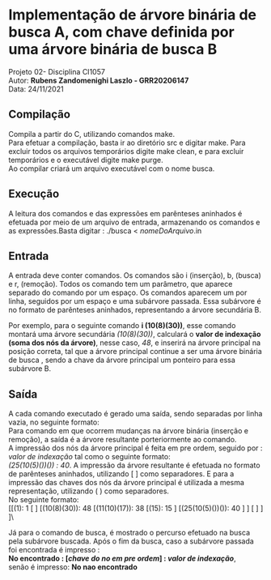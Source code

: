 # Implementação de árvore binária de busca A, com chave definida por uma árvore binária de busca B
Projeto 02- Disciplina CI1057\
Autor: __Rubens Zandomenighi Laszlo - GRR20206147__\
Data: 24/11/2021

## Compilação 
Compila a partir do C, utilizando comandos make.  
Para efetuar a compilação, basta ir ao diretório src e digitar make.
Para excluir todos os arquivos temporários digite make clean,
e para excluir temporários e o executável digite make purge.  
Ao compilar criará um arquivo executável com o nome busca.

## Execução
A leitura dos comandos e das expressões em parênteses aninhados é efetuada por meio de um arquivo de entrada, armazenando os comandos e as expressões.Basta digitar : 
./busca < _nomeDoArquivo_.in 

## Entrada
A entrada deve conter comandos. Os comandos são i (inserção), b, (busca) e r, (remoção). Todos os comando tem um parâmetro, que aparece separado do comando por um espaço. Os comandos aparecem um por linha, seguidos por um espaço e uma subárvore passada. Essa subárvore é no formato de parênteses aninhados, representando a árvore secundária B.

Por exemplo, para o seguinte comando __i (10(8)(30))__, esse comando montará uma árvore secundária _(10(8)(30))_, calculará o __valor de indexação (soma dos nós da árvore)__, nesse caso, _48_, e inserirá na árvore principal na posição correta, tal que a árvore principal continue a ser uma árvore binária de busca , sendo a chave da árvore principal um ponteiro para essa subárvore B. 

## Saída
A cada comando executado é gerado uma saída, sendo separadas por linha vazia, no seguinte formato: \
Para comando em que ocorrem mudanças na árvore binária (inserção e remoção), a saída é a árvore resultante porteriormente ao comando.\
A impressão dos nós da árvore principal é feita em pre ordem, seguido por : _valor de indexação_  tal como o seguinte formato: \
 _(25(10(5)())()) : 40_. 
A impressão da árvore resultante é efetuada no formato de parênteses aninhados, utilizando  [ ] como separadores. E para a impressão das chaves dos nós da árvore principal é utilizada a mesma representação, utilizando ( ) como separadores.  
No seguinte formato: \
[[(1): 1
[
]
[(10(8)(30)): 48
[(11(10)(17)): 38
[(15): 15
]
[(25(10(5)())()): 40
]
]
[
]
]
]\

Já para o comando de busca, é mostrado o percurso efetuado na busca pela subárvore buscada. Após o fim da busca, caso a subárvore passada foi encontrada é impresso  : \
**No encontrado : [_chave do no em pre ordem_] : _valor de indexação_**,\
senão é impresso:  **No nao encontrado**
